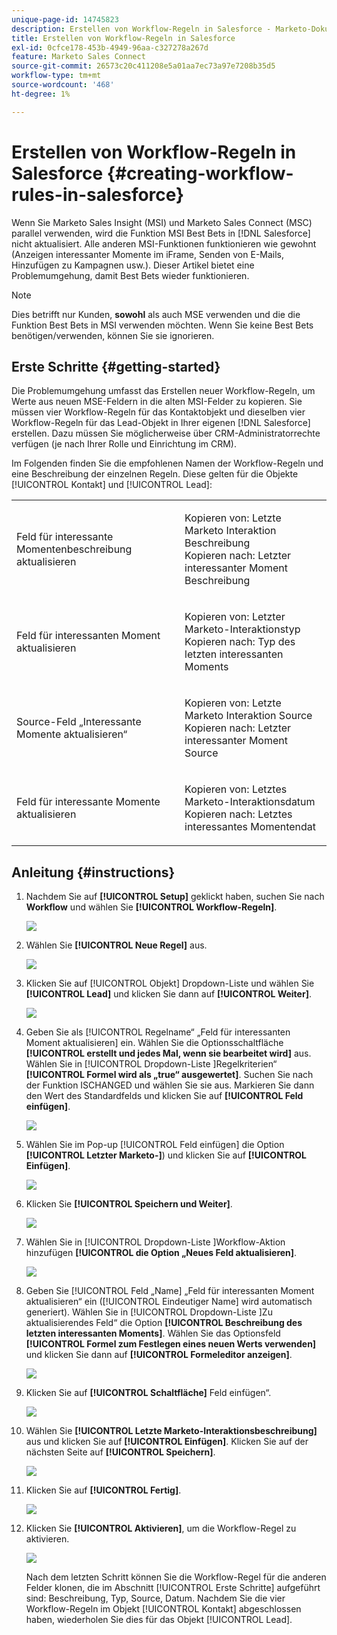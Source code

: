 ```yaml
---
unique-page-id: 14745823
description: Erstellen von Workflow-Regeln in Salesforce - Marketo-Dokumente - Produktdokumentation
title: Erstellen von Workflow-Regeln in Salesforce
exl-id: 0cfce178-453b-4949-96aa-c327278a267d
feature: Marketo Sales Connect
source-git-commit: 26573c20c411208e5a01aa7ec73a97e7208b35d5
workflow-type: tm+mt
source-wordcount: '468'
ht-degree: 1%

---
```


# Erstellen von Workflow-Regeln in Salesforce {#creating-workflow-rules-in-salesforce}

Wenn Sie Marketo Sales Insight (MSI) und Marketo Sales Connect (MSC) parallel verwenden, wird die Funktion MSI Best Bets in [!DNL Salesforce] nicht aktualisiert. Alle anderen MSI-Funktionen funktionieren wie gewohnt (Anzeigen interessanter Momente im iFrame, Senden von E-Mails, Hinzufügen zu Kampagnen usw.). Dieser Artikel bietet eine Problemumgehung, damit Best Bets wieder funktionieren.

>[!NOTE]
>
>Dies betrifft nur Kunden, **sowohl** als auch MSE verwenden und die die Funktion Best Bets in MSI verwenden möchten. Wenn Sie keine Best Bets benötigen/verwenden, können Sie sie ignorieren.

## Erste Schritte {#getting-started}

Die Problemumgehung umfasst das Erstellen neuer Workflow-Regeln, um Werte aus neuen MSE-Feldern in die alten MSI-Felder zu kopieren. Sie müssen vier Workflow-Regeln für das Kontaktobjekt und dieselben vier Workflow-Regeln für das Lead-Objekt in Ihrer eigenen [!DNL Salesforce] erstellen. Dazu müssen Sie möglicherweise über CRM-Administratorrechte verfügen (je nach Ihrer Rolle und Einrichtung im CRM).

Im Folgenden finden Sie die empfohlenen Namen der Workflow-Regeln und eine Beschreibung der einzelnen Regeln. Diese gelten für die Objekte [!UICONTROL Kontakt] und [!UICONTROL Lead]:

<table>
 <colgroup>
  <col>
  <col>
 </colgroup>
 <tbody>
  <tr>
   <td>Feld für interessante Momentenbeschreibung aktualisieren</td>
   <td><p>Kopieren von: Letzte Marketo Interaktion Beschreibung<br>Kopieren nach: Letzter interessanter Moment Beschreibung</p></td>
  </tr>
  <tr>
   <td>Feld für interessanten Moment aktualisieren</td>
   <td><p>Kopieren von: Letzter Marketo-Interaktionstyp<br>Kopieren nach: Typ des letzten interessanten Moments</p></td>
  </tr>
  <tr>
   <td>Source-Feld „Interessante Momente aktualisieren“</td>
   <td><p>Kopieren von: Letzte Marketo Interaktion Source<br>Kopieren nach: Letzter interessanter Moment Source</p></td>
  </tr>
  <tr>
   <td>Feld für interessante Momente aktualisieren</td>
   <td><p>Kopieren von: Letztes Marketo-Interaktionsdatum<br>Kopieren nach: Letztes interessantes Momentendat</p></td>
  </tr>
 </tbody>
</table>

## Anleitung {#instructions}

1. Nachdem Sie auf **[!UICONTROL Setup]** geklickt haben, suchen Sie nach **Workflow** und wählen Sie **[!UICONTROL Workflow-Regeln]**.

   ![](assets/one-1.png)

1. Wählen Sie **[!UICONTROL Neue Regel]** aus.

   ![](assets/two-1.png)

1. Klicken Sie auf [!UICONTROL Objekt] Dropdown-Liste und wählen Sie **[!UICONTROL Lead]** und klicken Sie dann auf **[!UICONTROL Weiter]**.

   ![](assets/three-1.png)

1. Geben Sie als [!UICONTROL Regelname“ „Feld für interessanten Moment aktualisieren] ein. Wählen Sie die Optionsschaltfläche **[!UICONTROL erstellt und jedes Mal, wenn sie bearbeitet wird]** aus. Wählen Sie in [!UICONTROL  Dropdown-Liste ]Regelkriterien“ **[!UICONTROL Formel wird als „true“ ausgewertet]**. Suchen Sie nach der Funktion ISCHANGED und wählen Sie sie aus. Markieren Sie dann den Wert des Standardfelds und klicken Sie auf **[!UICONTROL Feld einfügen]**.

   ![](assets/four-1.png)

1. Wählen Sie im Pop-up [!UICONTROL Feld einfügen] die Option **[!UICONTROL Letzter Marketo-]**) und klicken Sie auf **[!UICONTROL Einfügen]**.

   ![](assets/five-1.png)

1. Klicken Sie **[!UICONTROL Speichern und Weiter]**.

   ![](assets/6.png)

1. Wählen Sie in [!UICONTROL  Dropdown-Liste ]Workflow-Aktion hinzufügen **[!UICONTROL die Option „Neues Feld aktualisieren]**.

   ![](assets/seven.png)

1. Geben Sie [!UICONTROL  Feld „Name] „Feld für interessanten Moment aktualisieren“ ein ([!UICONTROL Eindeutiger Name] wird automatisch generiert). Wählen Sie in [!UICONTROL  Dropdown-Liste ]Zu aktualisierendes Feld“ die Option **[!UICONTROL Beschreibung des letzten interessanten Moments]**. Wählen Sie das Optionsfeld **[!UICONTROL Formel zum Festlegen eines neuen Werts verwenden]** und klicken Sie dann auf **[!UICONTROL Formeleditor anzeigen]**.

   ![](assets/eight.png)

1. Klicken Sie auf **[!UICONTROL Schaltfläche]** Feld einfügen“.

   ![](assets/9a.png)

1. Wählen Sie **[!UICONTROL Letzte Marketo-Interaktionsbeschreibung]** aus und klicken Sie auf **[!UICONTROL Einfügen]**. Klicken Sie auf der nächsten Seite auf **[!UICONTROL Speichern]**.

   ![](assets/nine.png)

1. Klicken Sie auf **[!UICONTROL Fertig]**.

   ![](assets/twelve.png)

1. Klicken Sie **[!UICONTROL Aktivieren]**, um die Workflow-Regel zu aktivieren.

   ![](assets/thirteen.png)

   Nach dem letzten Schritt können Sie die Workflow-Regel für die anderen Felder klonen, die im Abschnitt [!UICONTROL Erste Schritte] aufgeführt sind: Beschreibung, Typ, Source, Datum. Nachdem Sie die vier Workflow-Regeln im Objekt [!UICONTROL Kontakt] abgeschlossen haben, wiederholen Sie dies für das Objekt [!UICONTROL Lead].
